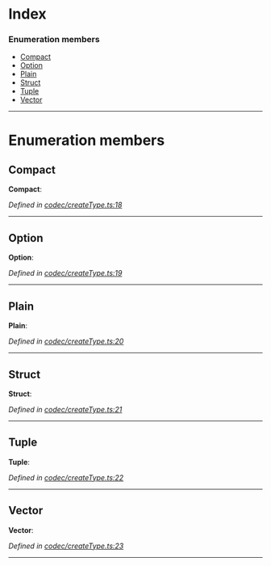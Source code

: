 

# Index

### Enumeration members

* [Compact](_codec_createtype_.typedefinfo.md#compact)
* [Option](_codec_createtype_.typedefinfo.md#option)
* [Plain](_codec_createtype_.typedefinfo.md#plain)
* [Struct](_codec_createtype_.typedefinfo.md#struct)
* [Tuple](_codec_createtype_.typedefinfo.md#tuple)
* [Vector](_codec_createtype_.typedefinfo.md#vector)

---

# Enumeration members

<a id="compact"></a>

##  Compact

**Compact**: 

*Defined in [codec/createType.ts:18](https://github.com/polkadot-js/api/blob/48cb2d0/packages/types/src/codec/createType.ts#L18)*

___
<a id="option"></a>

##  Option

**Option**: 

*Defined in [codec/createType.ts:19](https://github.com/polkadot-js/api/blob/48cb2d0/packages/types/src/codec/createType.ts#L19)*

___
<a id="plain"></a>

##  Plain

**Plain**: 

*Defined in [codec/createType.ts:20](https://github.com/polkadot-js/api/blob/48cb2d0/packages/types/src/codec/createType.ts#L20)*

___
<a id="struct"></a>

##  Struct

**Struct**: 

*Defined in [codec/createType.ts:21](https://github.com/polkadot-js/api/blob/48cb2d0/packages/types/src/codec/createType.ts#L21)*

___
<a id="tuple"></a>

##  Tuple

**Tuple**: 

*Defined in [codec/createType.ts:22](https://github.com/polkadot-js/api/blob/48cb2d0/packages/types/src/codec/createType.ts#L22)*

___
<a id="vector"></a>

##  Vector

**Vector**: 

*Defined in [codec/createType.ts:23](https://github.com/polkadot-js/api/blob/48cb2d0/packages/types/src/codec/createType.ts#L23)*

___

